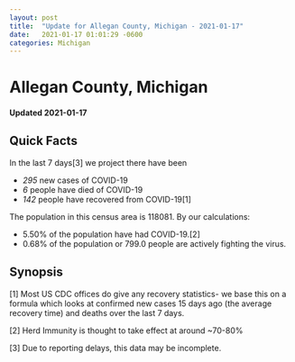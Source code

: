 ```yaml
---
layout: post
title:  "Update for Allegan County, Michigan - 2021-01-17"
date:   2021-01-17 01:01:29 -0600
categories: Michigan
---
```


# Allegan County, Michigan
#### Updated 2021-01-17

## Quick Facts

In the last 7 days[3] we project there have been
- *295* new cases of COVID-19
- *6* people have died of COVID-19
- *142* people have recovered from COVID-19[1]

The population in this census area is 118081. By our calculations:
- 5.50% of the population have had COVID-19.[2]
- 0.68% of the population or 799.0 people are actively fighting the virus.

## Synopsis




[1] Most US CDC offices do give any recovery statistics- we base this on a formula which looks at confirmed new cases
15 days ago (the average recovery time) and deaths over the last 7 days.

[2] Herd Immunity is thought to take effect at around ~70-80%

[3] Due to reporting delays, this data may be incomplete.
 
    